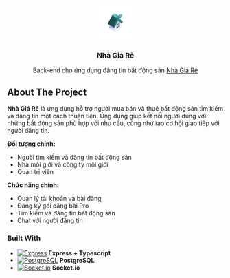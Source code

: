 <!-- PROJECT LOGO -->
<p align="center">
  <a href="https://github.com/othneildrew/Best-README-Template">
    <img src="assets/logo.png" alt="Logo" width="80" height="80">
  </a>

  <h3 align="center">Nhà Giá Rẻ</h3>

  <p align="center">
   Back-end cho ứng dụng đăng tin bất động sản <a href="https://github.com/minhphan46/nha_gia_re_mobile">Nhà Giá Rẻ</a>
  </p>
</p>

## About The Project

**Nhà Giá Rẻ** là ứng dụng hỗ trợ người mua bán và thuê bất động sản tìm kiếm và đăng tin một cách thuận tiện. Ứng dụng giúp kết nối người dùng với những bất động sản phù hợp với nhu cầu, cũng như tạo cơ hội giao tiếp với người đăng tin.

**Đối tượng chính:**
- Người tìm kiếm và đăng tin bất động sản
- Nhà môi giới và công ty môi giới
- Quản trị viên

**Chức năng chính:**
- Quản lý tài khoản và bài đăng
- Đăng ký gói đăng bài Pro
- Tìm kiếm và đăng tin bất động sản
- Chat với người đăng tin

### Built With

- [![Express](https://expressjs.com/images/favicon.png)](https://expressjs.com/) **Express + Typescript**
- [![PostgreSQL](https://www.postgresql.org/favicon.ico)](https://www.postgresql.org/) **PostgreSQL**
- [![Socket.io](https://socket.io/images/favicon.png)](https://socket.io/) **Socket.io**
